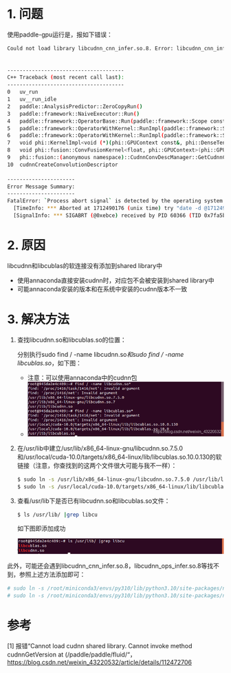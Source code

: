 # 1. 问题

使用paddle-gpu运行是，报如下错误：

```bash
Could not load library libcudnn_cnn_infer.so.8. Error: libcudnn_cnn_infer.so.8: cannot open shared object file: No such file or directory


--------------------------------------
C++ Traceback (most recent call last):
--------------------------------------
0   uv_run
1   uv__run_idle
2   paddle::AnalysisPredictor::ZeroCopyRun()
3   paddle::framework::NaiveExecutor::Run()
4   paddle::framework::OperatorBase::Run(paddle::framework::Scope const&, phi::Place const&)
5   paddle::framework::OperatorWithKernel::RunImpl(paddle::framework::Scope const&, phi::Place const&) const
6   paddle::framework::OperatorWithKernel::RunImpl(paddle::framework::Scope const&, phi::Place const&, paddle::framework::RuntimeContext*) const
7   void phi::KernelImpl<void (*)(phi::GPUContext const&, phi::DenseTensor const&, phi::DenseTensor const&, phi::DenseTensor const&, paddle::optional<phi::DenseTensor> const&, std::vector<int, std::allocator<int> > const&, std::vector<int, std::allocator<int> > const&, std::string const&, std::vector<int, std::allocator<int> > const&, int, std::string const&, std::string const&, bool, std::vector<int, std::allocator<int> > const&, int, phi::DenseTensor*, std::vector<phi::DenseTensor*, std::allocator<phi::DenseTensor*> >), &(void phi::fusion::ConvFusionKernel<float, phi::GPUContext>(phi::GPUContext const&, phi::DenseTensor const&, phi::DenseTensor const&, phi::DenseTensor const&, paddle::optional<phi::DenseTensor> const&, std::vector<int, std::allocator<int> > const&, std::vector<int, std::allocator<int> > const&, std::string const&, std::vector<int, std::allocator<int> > const&, int, std::string const&, std::string const&, bool, std::vector<int, std::allocator<int> > const&, int, phi::DenseTensor*, std::vector<phi::DenseTensor*, std::allocator<phi::DenseTensor*> >))>::KernelCallHelper<paddle::optional<phi::DenseTensor> const&, std::vector<int, std::allocator<int> > const&, std::vector<int, std::allocator<int> > const&, std::string const&, std::vector<int, std::allocator<int> > const&, int, std::string const&, std::string const&, bool, std::vector<int, std::allocator<int> > const&, int, phi::DenseTensor*, std::vector<phi::DenseTensor*, std::allocator<phi::DenseTensor*> >, phi::TypeTag<int> >::Compute<1, 3, 0, 0, phi::GPUContext const, phi::DenseTensor const, phi::DenseTensor const, phi::DenseTensor const>(phi::KernelContext*, phi::GPUContext const&, phi::DenseTensor const&, phi::DenseTensor const&, phi::DenseTensor const&)
8   void phi::fusion::ConvFusionKernel<float, phi::GPUContext>(phi::GPUContext const&, phi::DenseTensor const&, phi::DenseTensor const&, phi::DenseTensor const&, paddle::optional<phi::DenseTensor> const&, std::vector<int, std::allocator<int> > const&, std::vector<int, std::allocator<int> > const&, std::string const&, std::vector<int, std::allocator<int> > const&, int, std::string const&, std::string const&, bool, std::vector<int, std::allocator<int> > const&, int, phi::DenseTensor*, std::vector<phi::DenseTensor*, std::allocator<phi::DenseTensor*> >)
9   phi::fusion::(anonymous namespace)::CudnnConvDescManager::GetCudnnCacheInfo(std::vector<int, std::allocator<int> > const&, std::vector<int, std::allocator<int> > const&, std::vector<int, std::allocator<int> > const&, std::vector<int, std::allocator<int> > const&, std::vector<int, std::allocator<int> > const&, std::vector<int, std::allocator<int> > const&, std::vector<int, std::allocator<int> > const&, phi::DataType, int, cudnnDataType_t, cudnnTensorFormat_t, std::function<void (cudnnConvolutionFwdAlgo_t*, unsigned long*, cudnnTensorStruct*, cudnnFilterStruct*, cudnnTensorStruct*, cudnnConvolutionStruct*)> const&, std::string const&, double)
10  cudnnCreateConvolutionDescriptor

----------------------
Error Message Summary:
----------------------
FatalError: `Process abort signal` is detected by the operating system.
  [TimeInfo: *** Aborted at 1712490176 (unix time) try "date -d @1712490176" if you are using GNU date ***]
  [SignalInfo: *** SIGABRT (@0xebce) received by PID 60366 (TID 0x7fa5b591e4c0) from PID 60366 ***]
```

# 2. 原因

libcudnn和libcublas的软连接没有添加到shared library中

- 使用annaconda直接安装cudnn时，对应包不会被安装到shared library中
- 可能annaconda安装的版本和在系统中安装的cudnn版本不一致

# 3. 解决方法

1. 查找libcudnn.so和libcublas.so的位置：

   分别执行sudo find / -name libcudnn.so*和sudo find / -name libcublas.so*，如下图：
   - 注意：可以使用annaconda中的cudnn包
   - ![](.01_cudnn_version及各类so找不到_images/查找的图片.png)

2. 在/usr/lib中建立/usr/lib/x86_64-linux-gnu/libcudnn.so.7.5.0和/usr/local/cuda-10.0/targets/x86_64-linux/lib/libcublas.so.10.0.130的软链接（注意，你查找到的这两个文件很大可能与我不一样）：

   ```bash
   $ sudo ln -s /usr/lib/x86_64-linux-gnu/libcudnn.so.7.5.0 /usr/lib/libcudnn.so
   $ sudo ln -s /usr/local/cuda-10.0/targets/x86_64-linux/lib/libcublas.so.10.0.13 /usr/lib/libcublas.so
   ```

3. 查看/usr/lib下是否已有libcudnn.so和libcublas.so文件：

   ```bash
   $ ls /usr/lib/ |grep libcu
   ```
   
   如下图即添加成功

   ![](.01_cudnn_version及各类so找不到_images/成功添加检查.png)

此外，可能还会遇到libcudnn_cnn_infer.so.8，libcudnn_ops_infer.so.8等找不到，参照上述方法添加即可：

```bash
# sudo ln -s /root/miniconda3/envs/py310/lib/python3.10/site-packages/nvidia/cudnn/lib/libcudnn_cnn_infer.so.8 /usr/lib/libcudnn_cnn_infer.so.8
# sudo ln -s /root/miniconda3/envs/py310/lib/python3.10/site-packages/nvidia/cudnn/lib/libcudnn_ops_infer.so.8 /usr/lib/libcudnn_ops_infer.so.8
```

# 参考

[1] 报错“Cannot load cudnn shared library. Cannot invoke method cudnnGetVersion at (/paddle/paddle/fluid/“，https://blog.csdn.net/weixin_43220532/article/details/112472706